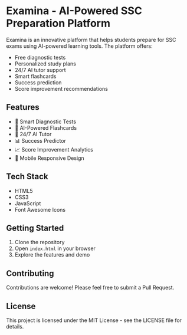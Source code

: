# Examina - AI-Powered SSC Preparation Platform

Examina is an innovative platform that helps students prepare for SSC exams using AI-powered learning tools. The platform offers:

- Free diagnostic tests
- Personalized study plans
- 24/7 AI tutor support
- Smart flashcards
- Success prediction
- Score improvement recommendations

## Features

- 🎯 Smart Diagnostic Tests
- 📘 AI-Powered Flashcards
- 🤖 24/7 AI Tutor
- 📊 Success Predictor
- 📈 Score Improvement Analytics
- 📱 Mobile Responsive Design

## Tech Stack

- HTML5
- CSS3
- JavaScript
- Font Awesome Icons

## Getting Started

1. Clone the repository
2. Open `index.html` in your browser
3. Explore the features and demo

## Contributing

Contributions are welcome! Please feel free to submit a Pull Request.

## License

This project is licensed under the MIT License - see the LICENSE file for details. 